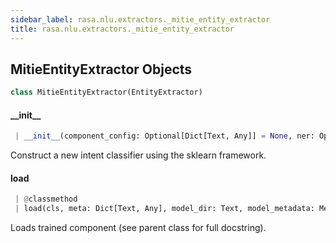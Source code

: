 ```yaml
---
sidebar_label: rasa.nlu.extractors._mitie_entity_extractor
title: rasa.nlu.extractors._mitie_entity_extractor
---
```

## MitieEntityExtractor Objects

```python
class MitieEntityExtractor(EntityExtractor)
```

#### \_\_init\_\_

```python
 | __init__(component_config: Optional[Dict[Text, Any]] = None, ner: Optional["mitie.named_entity_extractor"] = None) -> None
```

Construct a new intent classifier using the sklearn framework.

#### load

```python
 | @classmethod
 | load(cls, meta: Dict[Text, Any], model_dir: Text, model_metadata: Metadata = None, cached_component: Optional["MitieEntityExtractor"] = None, **kwargs: Any, ,) -> "MitieEntityExtractor"
```

Loads trained component (see parent class for full docstring).

